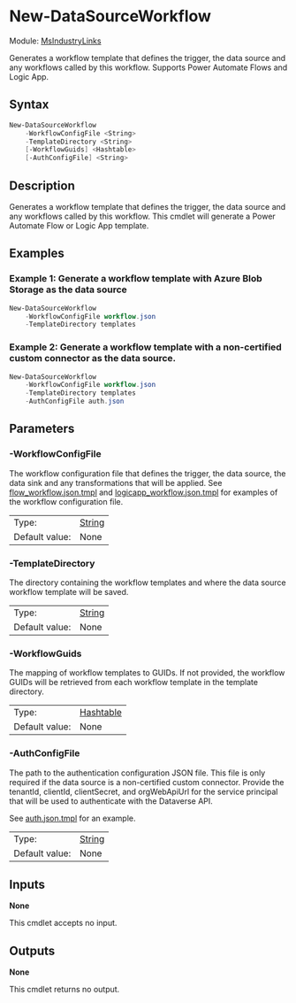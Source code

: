 # New-DataSourceWorkflow

Module: [MsIndustryLinks](../../README.md)

Generates a workflow template that defines the trigger, the data source and any workflows called by this workflow. Supports Power Automate Flows and Logic App.

## Syntax

```powershell
New-DataSourceWorkflow
    -WorkflowConfigFile <String>
    -TemplateDirectory <String>
    [-WorkflowGuids] <Hashtable>
    [-AuthConfigFile] <String>
```

## Description

Generates a workflow template that defines the trigger, the data source and any workflows called by this workflow. This cmdlet will generate a Power Automate Flow or Logic App template.

## Examples

### Example 1: Generate a workflow template with Azure Blob Storage as the data source

```powershell
New-DataSourceWorkflow
    -WorkflowConfigFile workflow.json
    -TemplateDirectory templates
```

### Example 2: Generate a workflow template with a non-certified custom connector as the data source.

```powershell
New-DataSourceWorkflow
    -WorkflowConfigFile workflow.json
    -TemplateDirectory templates
    -AuthConfigFile auth.json
```

## Parameters

### -WorkflowConfigFile

The workflow configuration file that defines the trigger, the data source, the data sink and any transformations that will be applied. See [flow_workflow.json.tmpl](../flow_workflow.json.tmpl) and [logicapp_workflow.json.tmpl](../logicapp_workflow.json.tmpl) for examples of the workflow configuration file.

|                |                                                                                                                       |
| -------------- | --------------------------------------------------------------------------------------------------------------------- |
| Type:          | [String](https://learn.microsoft.com/en-us/powershell/scripting/lang-spec/chapter-04?view=powershell-7.3#431-strings) |
| Default value: | None                                                                                                                  |

### -TemplateDirectory

The directory containing the workflow templates and where the data source workflow template will be saved.

|                |                                                                                                                       |
| -------------- | --------------------------------------------------------------------------------------------------------------------- |
| Type:          | [String](https://learn.microsoft.com/en-us/powershell/scripting/lang-spec/chapter-04?view=powershell-7.3#431-strings) |
| Default value: | None                                                                                                                  |

### -WorkflowGuids

The mapping of workflow templates to GUIDs. If not provided, the workflow GUIDs will be retrieved from each workflow template in the template directory.

|                |                                                                                                                             |
| -------------- | --------------------------------------------------------------------------------------------------------------------------- |
| Type:          | [Hashtable](https://learn.microsoft.com/en-us/powershell/scripting/lang-spec/chapter-04?view=powershell-7.3#433-hashtables) |
| Default value: | None                                                                                                                        |

### -AuthConfigFile

The path to the authentication configuration JSON file. This file is only required if the data source is a non-certified custom connector. Provide the tenantId, clientId, clientSecret, and orgWebApiUrl for the service principal that will be used to authenticate with the Dataverse API.

See [auth.json.tmpl](../auth.json.tmpl) for an example.

|                |                                                                                                                       |
| -------------- | --------------------------------------------------------------------------------------------------------------------- |
| Type:          | [String](https://learn.microsoft.com/en-us/powershell/scripting/lang-spec/chapter-04?view=powershell-7.3#431-strings) |
| Default value: | None                                                                                                                  |

## Inputs

**None**

This cmdlet accepts no input.

## Outputs

**None**

This cmdlet returns no output.
